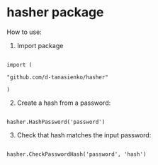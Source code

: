 # hasher package

  

How to use:

  

1. Import package

  

```

import (

"github.com/d-tanasienko/hasher"

)

```

  

2. Create a hash from a password:

  

```

hasher.HashPassword('password')

```

  

3. Check that hash matches the input password:

  

```

hasher.CheckPasswordHash('password', 'hash')

```
